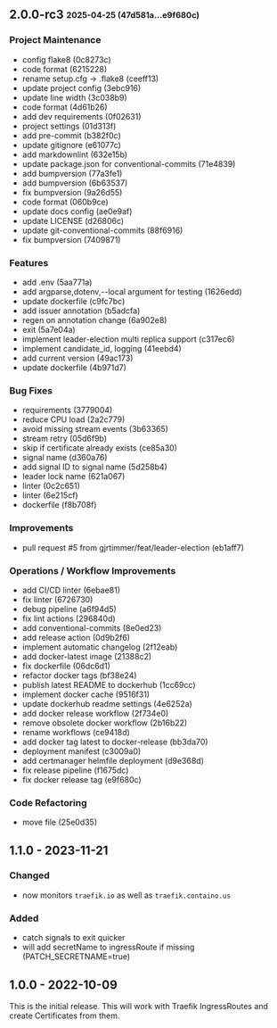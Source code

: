 ## **2.0.0-rc3** <sub><sup>2025-04-25 (47d581a...e9f680c)</sup></sub>

### Project Maintenance
*  config flake8 (0c8273c)
*  code format (6215228)
*  rename setup\.cfg \-\> \.flake8 (ceeff13)
*  update project config (3ebc916)
*  update line width (3c038b9)
*  code format (4d61b26)
*  add dev requirements (0f02631)
*  project settings (01d313f)
*  add pre\-commit (b382f0c)
*  update gitignore (e61077c)
*  add markdownlint (632e15b)
*  update package\.json for conventional\-commits (71e4839)
*  add bumpversion (77a3fe1)
*  add bumpversion (6b63537)
*  fix bumpversion (9a26d55)
*  code format (060b9ce)
*  update docs config (ae0e9af)
*  update LICENSE (d26806c)
*  update git\-conventional\-commits (88f6916)
*  fix bumpversion (7409871)


### Features
*  add \.env (5aa771a)
*  add argparse,dotenv,\-\-local argument for testing (1626edd)
*  update dockerfile (c9fc7bc)
*  add issuer annotation (b5adcfa)
*  regen on annotation change (6a902e8)
*  exit (5a7e04a)
*  implement leader\-election multi replica support (c317ec6)
*  implement candidate\_id, logging (41eebd4)
*  add current version (49ac173)
*  update dockerfile (4b971d7)


### Bug Fixes
*  requirements (3779004)
*  reduce CPU load (2a2c779)
*  avoid missing stream events (3b63365)
*  stream retry (05d6f9b)
*  skip if certificate already exists (ce85a30)
*  signal name (d360a76)
*  add signal ID to signal name (5d258b4)
*  leader lock name (621a067)
*  linter (0c2c651)
*  linter (6e215cf)
*  dockerfile (f8b708f)


### Improvements
*  pull request \#5 from gjrtimmer/feat/leader\-election (eb1aff7)


### Operations / Workflow Improvements
*  add CI/CD linter (6ebae81)
*  fix linter (6726730)
*  debug pipeline (a6f94d5)
*  fix lint actions (296840d)
*  add conventional\-commits (8e0ed23)
*  add release action (0d9b2f6)
*  implement automatic changelog (2f12eab)
*  add docker\-latest image (21388c2)
*  fix dockerfile (06dc6d1)
*  refactor docker tags (bf38e24)
*  publish latest README to dockerhub (1cc69cc)
*  implement docker cache (9516f31)
*  update dockerhub readme settings (4e6252a)
*  add docker release workflow (2f734e0)
*  remove obsolete docker workflow (2b16b22)
*  rename workflows (ce9418d)
*  add docker tag latest to docker\-release (bb3da70)
*  deployment manifest (c3009a0)
*  add certmanager helmfile deployment (d9e368d)
*  fix release pipeline (f1675dc)
*  fix docker release tag (e9f680c)


### Code Refactoring
*  move file (25e0d35)


## 1.1.0 - 2023-11-21

### Changed

- now monitors `traefik.io` as well as `traefik.containo.us`

### Added

- catch signals to exit quicker
- will add secretName to ingressRoute if missing (PATCH_SECRETNAME=true)

## 1.0.0 - 2022-10-09

This is the initial release. This will work with Traefik IngressRoutes and create Certificates from them.

